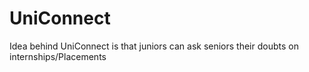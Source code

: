 # UniConnect
Idea behind UniConnect is that juniors can ask seniors their doubts on internships/Placements

